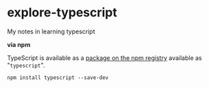 # explore-typescript

My notes in learning typescript

**via npm**

TypeScript is available as a [package on the npm registry](https://www.npmjs.com/package/typescript) available as "`typescript`".

`npm install typescript --save-dev`
